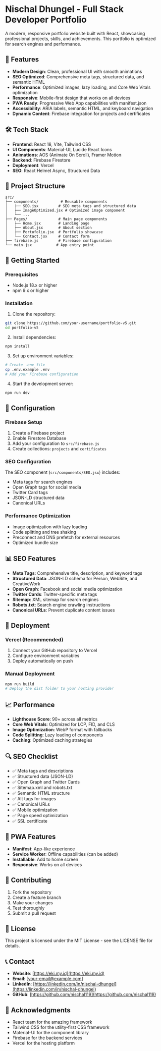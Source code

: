 # Nischal Dhungel - Full Stack Developer Portfolio

A modern, responsive portfolio website built with React, showcasing professional projects, skills, and achievements. This portfolio is optimized for search engines and performance.

## 🚀 Features

- **Modern Design**: Clean, professional UI with smooth animations
- **SEO Optimized**: Comprehensive meta tags, structured data, and semantic HTML
- **Performance**: Optimized images, lazy loading, and Core Web Vitals optimization
- **Responsive**: Mobile-first design that works on all devices
- **PWA Ready**: Progressive Web App capabilities with manifest.json
- **Accessibility**: ARIA labels, semantic HTML, and keyboard navigation
- **Dynamic Content**: Firebase integration for projects and certificates

## 🛠️ Tech Stack

- **Frontend**: React 18, Vite, Tailwind CSS
- **UI Components**: Material-UI, Lucide React Icons
- **Animations**: AOS (Animate On Scroll), Framer Motion
- **Backend**: Firebase Firestore
- **Deployment**: Vercel
- **SEO**: React Helmet Async, Structured Data

## 📁 Project Structure

```
src/
├── components/          # Reusable components
│   ├── SEO.jsx         # SEO meta tags and structured data
│   ├── ImageOptimized.jsx # Optimized image component
│   └── ...
├── Pages/              # Main page components
│   ├── Home.jsx        # Landing page
│   ├── About.jsx       # About section
│   ├── Portofolio.jsx  # Portfolio showcase
│   └── Contact.jsx     # Contact form
├── firebase.js         # Firebase configuration
└── main.jsx           # App entry point
```

## 🚀 Getting Started

### Prerequisites

- Node.js 18.x or higher
- npm 9.x or higher

### Installation

1. Clone the repository:

```bash
git clone https://github.com/your-username/portfolio-v5.git
cd portfolio-v5
```

2. Install dependencies:

```bash
npm install
```

3. Set up environment variables:

```bash
# Create .env file
cp .env.example .env
# Add your Firebase configuration
```

4. Start the development server:

```bash
npm run dev
```

## 🔧 Configuration

### Firebase Setup

1. Create a Firebase project
2. Enable Firestore Database
3. Add your configuration to `src/firebase.js`
4. Create collections: `projects` and `certificates`

### SEO Configuration

The SEO component (`src/components/SEO.jsx`) includes:

- Meta tags for search engines
- Open Graph tags for social media
- Twitter Card tags
- JSON-LD structured data
- Canonical URLs

### Performance Optimization

- Image optimization with lazy loading
- Code splitting and tree shaking
- Preconnect and DNS prefetch for external resources
- Optimized bundle size

## 📊 SEO Features

- **Meta Tags**: Comprehensive title, description, and keyword tags
- **Structured Data**: JSON-LD schema for Person, WebSite, and CreativeWork
- **Open Graph**: Facebook and social media optimization
- **Twitter Cards**: Twitter-specific meta tags
- **Sitemap**: XML sitemap for search engines
- **Robots.txt**: Search engine crawling instructions
- **Canonical URLs**: Prevent duplicate content issues

## 🚀 Deployment

### Vercel (Recommended)

1. Connect your GitHub repository to Vercel
2. Configure environment variables
3. Deploy automatically on push

### Manual Deployment

```bash
npm run build
# Deploy the dist folder to your hosting provider
```

## 📈 Performance

- **Lighthouse Score**: 90+ across all metrics
- **Core Web Vitals**: Optimized for LCP, FID, and CLS
- **Image Optimization**: WebP format with fallbacks
- **Code Splitting**: Lazy loading of components
- **Caching**: Optimized caching strategies

## 🔍 SEO Checklist

- ✅ Meta tags and descriptions
- ✅ Structured data (JSON-LD)
- ✅ Open Graph and Twitter Cards
- ✅ Sitemap.xml and robots.txt
- ✅ Semantic HTML structure
- ✅ Alt tags for images
- ✅ Canonical URLs
- ✅ Mobile optimization
- ✅ Page speed optimization
- ✅ SSL certificate

## 📱 PWA Features

- **Manifest**: App-like experience
- **Service Worker**: Offline capabilities (can be added)
- **Installable**: Add to home screen
- **Responsive**: Works on all devices

## 🤝 Contributing

1. Fork the repository
2. Create a feature branch
3. Make your changes
4. Test thoroughly
5. Submit a pull request

## 📄 License

This project is licensed under the MIT License - see the LICENSE file for details.

## 📞 Contact

- **Website**: [https://eki.my.id](https://eki.my.id)
- **Email**: [your-email@example.com]
- **LinkedIn**: [https://linkedin.com/in/nischal-dhungel](https://linkedin.com/in/nischal-dhungel)
- **GitHub**: [https://github.com/nischal119](https://github.com/nischal119)

## 🙏 Acknowledgments

- React team for the amazing framework
- Tailwind CSS for the utility-first CSS framework
- Material-UI for the component library
- Firebase for the backend services
- Vercel for the hosting platform

